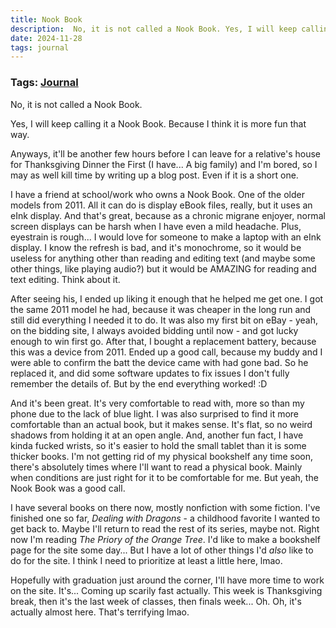 ```yaml
---
title: Nook Book
description:  No, it is not called a Nook Book. Yes, I will keep calling it a Nook Book. Because I think it is more fun that way. 
date: 2024-11-28
tags: journal
---
```

### Tags: [Journal](/blog/tag/journal)
No, it is not called a Nook Book. 

Yes, I will keep calling it a Nook Book. Because I think it is more fun that way. 

Anyways, it'll be another few hours before I can leave for a relative's house for Thanksgiving Dinner the First (I have... A big family) and I'm bored, so I may as well kill time by writing up a blog post. Even if it is a short one.

I have a friend at school/work who owns a Nook Book. One of the older models from 2011. All it can do is display eBook files, really, but it uses an eInk display. And that's great, because as a chronic migrane enjoyer, normal screen displays can be harsh when I have even a mild headache. Plus, eyestrain is rough... I would love for someone to make a laptop with an eInk display. I know the refresh is bad, and it's monochrome, so it would be useless for anything other than reading and editing text (and maybe some other things, like playing audio?) but it would be AMAZING for reading and text editing. Think about it. 

After seeing his, I ended up liking it enough that he helped me get one. I got the same 2011 model he had, because it was cheaper in the long run and still did everything I needed it to do. It was also my first bit on eBay - yeah, on the bidding site, I always avoided bidding until now - and got lucky enough to win first go. After that, I bought a replacement battery, because this was a device from 2011. Ended up a good call, because my buddy and I were able to confirm the batt the device came with had gone bad. So he replaced it, and did some software updates to fix issues I don't fully remember the details of. But by the end everything worked! :D 

And it's been great. It's very comfortable to read with, more so than my phone due to the lack of blue light. I was also surprised to find it more comfortable than an actual book, but it makes sense. It's flat, so no weird shadows from holding it at an open angle. And, another fun fact, I have kinda fucked wrists, so it's easier to hold the small tablet than it is some thicker books. I'm not getting rid of my physical bookshelf any time soon, there's absolutely times where I'll want to read a physical book. Mainly when conditions are just right for it to be comfortable for me. But yeah, the Nook Book was a good call. 

I have several books on there now, mostly nonfiction with some fiction. I've finished one so far, *Dealing with Dragons* - a childhood favorite I wanted to get back to. Maybe I'll return to read the rest of its series, maybe not. Right now I'm reading *The Priory of the Orange Tree*. I'd like to make a bookshelf page for the site some day... But I have a lot of other things I'd *also* like to do for the site. I think I need to prioritize at least a little here, lmao. 

Hopefully with graduation just around the corner, I'll have more time to work on the site. It's... Coming up scarily fast actually. This week is Thanksgiving break, then it's the last week of classes, then finals week... Oh. Oh, it's actually almost here. That's terrifying lmao. 
